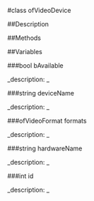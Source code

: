 #class ofVideoDevice


##Description





##Methods



##Variables



###bool bAvailable

<!--
_name: bAvailable_
_type: bool_
_access: public_
_version_started: 0073_
_version_deprecated: _
_summary: _
_visible: True_
_constant: True_
_advanced: False_
-->

_description: _







<!----------------------------------------------------------------------------->

###string deviceName

<!--
_name: deviceName_
_type: string_
_access: public_
_version_started: 0073_
_version_deprecated: _
_summary: _
_visible: True_
_constant: True_
_advanced: False_
-->

_description: _







<!----------------------------------------------------------------------------->

###ofVideoFormat formats

<!--
_name: formats_
_type: ofVideoFormat_
_access: public_
_version_started: 0073_
_version_deprecated: _
_summary: _
_visible: True_
_constant: True_
_advanced: False_
-->

_description: _







<!----------------------------------------------------------------------------->

###string hardwareName

<!--
_name: hardwareName_
_type: string_
_access: public_
_version_started: 0073_
_version_deprecated: _
_summary: _
_visible: True_
_constant: True_
_advanced: False_
-->

_description: _







<!----------------------------------------------------------------------------->

###int id

<!--
_name: id_
_type: int_
_access: public_
_version_started: 0073_
_version_deprecated: _
_summary: _
_visible: True_
_constant: True_
_advanced: False_
-->

_description: _







<!----------------------------------------------------------------------------->

